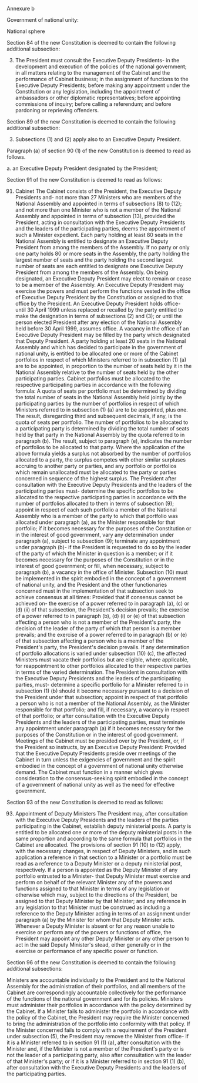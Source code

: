 Annexure b


Government of national unity:

National sphere

Section 84 of the new Constitution is deemed to contain the following additional subsection:

3. The President must consult the Executive Deputy Presidents-
in the development and execution of the policies of the national government;
in all matters relating to the management of the Cabinet and the performance of Cabinet business;
in the assignment of functions to the Executive Deputy Presidents;
before making any appointment under the Constitution or any legislation, including the appointment of ambassadors or other diplomatic representatives;
before appointing commissions of inquiry;
before calling a referendum; and
before pardoning or reprieving offenders.

Section 89 of the new Constitution is deemed to contain the following additional subsection:

3. Subsections (1) and (2) apply also to an Executive Deputy President. 

Paragraph (a) of section 90 (1) of the new Constitution is deemed to read as follows.

a. an Executive Deputy President designated by the President; 

Section 91 of the new Constitution is deemed to read as follows:

91. Cabinet
The Cabinet consists of the President, the Executive Deputy Presidents and-
not more than 27 Ministers who are members of the National Assembly and appointed in terms of subsections (8) to (12); and
not more than one Minister who is not a member of the National Assembly and appointed in terms of subsection (13), provided the President, acting in consultation with the Executive Deputy Presidents and the leaders of the participating parties, deems the appointment of such a Minister expedient.
Each party holding at least 80 seats in the National Assembly is entitled to designate an Executive Deputy President from among the members of the Assembly.
If no party or only one party holds 80 or more seats in the Assembly, the party holding the largest number of seats and the party holding the second largest number of seats are each entitled to designate one Executive Deputy President from among the members of the Assembly.
On being designated, an Executive Deputy President may elect to remain or cease to be a member of the Assembly.
An Executive Deputy President may exercise the powers and must perform the functions vested in the office of Executive Deputy President by the Constitution or assigned to that office by the President.
An Executive Deputy President holds office-
until 30 April 1999 unless replaced or recalled by the party entitled to make the designation in terms of subsections (2) and (3); or
until the person elected President after any election of the National Assembly held before 30 April 1999, assumes office.
A vacancy in the office of an Executive Deputy President may be filled by the party which designated that Deputy President.
A party holding at least 20 seats in the National Assembly and which has decided to participate in the government of national unity, is entitled to be allocated one or more of the Cabinet portfolios in respect of which Ministers referred to in subsection (1) (a) are to be appointed, in proportion to the number of seats held by it in the National Assembly relative to the number of seats held by the other participating parties.
Cabinet portfolios must be allocated to the respective participating parties in accordance with the following formula:
A quota of seats per portfolio must be determined by dividing the total number of seats in the National Assembly held jointly by the participating parties by the number of portfolios in respect of which Ministers referred to in subsection (1) (a) are to be appointed, plus one.
The result, disregarding third and subsequent decimals, if any, is the quota of seats per portfolio.
The number of portfolios to be allocated to a participating party is determined by dividing the total number of seats held by that party in the National Assembly by the quota referred to in paragraph (b).
The result, subject to paragraph (e), indicates the number of portfolios to be allocated to that party.
Where the application of the above formula yields a surplus not absorbed by the number of portfolios allocated to a party, the surplus competes with other similar surpluses accruing to another party or parties, and any portfolio or portfolios which remain unallocated must be allocated to the party or parties concerned in sequence of the highest surplus.
The President after consultation with the Executive Deputy Presidents and the leaders of the participating parties must-
determine the specific portfolios to be allocated to the respective participating parties in accordance with the number of portfolios allocated to them in terms of subsection (9);
appoint in respect of each such portfolio a member of the National Assembly who is a member of the party to which that portfolio was allocated under paragraph (a), as the Minister responsible for that portfolio;
if it becomes necessary for the purposes of the Constitution or in the interest of good government, vary any determination under paragraph (a), subject to subsection (9);
terminate any appointment under paragraph (b)-
if the President is requested to do so by the leader of the party of which the Minister in question is a member; or
if it becomes necessary for the purposes of the Constitution or in the interest of good government; or
fill, when necessary, subject to paragraph (b), a vacancy in the office of Minister.
Subsection (10) must be implemented in the spirit embodied in the concept of a government of national unity, and the President and the other functionaries concerned must in the implementation of that subsection seek to achieve consensus at all times: Provided that if consensus cannot be achieved on-
the exercise of a power referred to in paragraph (a), (c) or (d) (ii) of that subsection, the President's decision prevails;
the exercise of a power referred to in paragraph (b), (d) (i) or (e) of that subsection affecting a person who is not a member of the President's party, the decision of the leader of the party of which that person is a member prevails; and
the exercise of a power referred to in paragraph (b) or (e) of that subsection affecting a person who is a member of the President's party, the President's decision prevails.
If any determination of portfolio allocations is varied under subsection (10) (c), the affected Ministers must vacate their portfolios but are eligible, where applicable, for reappointment to other portfolios allocated to their respective parties in terms of the varied determination.
The President
in consultation with the Executive Deputy Presidents and the leaders of the participating parties, must-
determine a specific portfolio for a Minister referred to in subsection (1) (b) should it become necessary pursuant to a decision of the President under that subsection;
appoint in respect of that portfolio a person who is not a member of the National Assembly, as the Minister responsible for that portfolio; and
fill, if necessary, a vacancy in respect of that portfolio; or
after consultation with the Executive Deputy Presidents and the leaders of the participating parties, must terminate any appointment under paragraph (a) if it becomes necessary for the purposes of the Constitution or in the interest of good government.
Meetings of the Cabinet must be presided over by the President, or, if the President so instructs, by an Executive Deputy President: Provided that the Executive Deputy Presidents preside over meetings of the Cabinet in turn unless the exigencies of government and the spirit embodied in the concept of a government of national unity otherwise demand.
The Cabinet must function in a manner which gives consideration to the consensus-seeking spirit embodied in the concept of a government of national unity as well as the need for effective government.

Section 93 of the new Constitution is deemed to read as follows:

93. Appointment of Deputy Ministers
The President may, after consultation with the Executive Deputy Presidents and the leaders of the parties participating in the Cabinet, establish deputy ministerial posts.
A party is entitled to be allocated one or more of the deputy ministerial posts in the same proportion and according to the same formula that portfolios in the Cabinet are allocated.
The provisions of section 91 (10) to (12) apply, with the necessary changes, in respect of Deputy Ministers, and in such application a reference in that section to a Minister or a portfolio must be read as a reference to a Deputy Minister or a deputy ministerial post, respectively.
If a person is appointed as the Deputy Minister of any portfolio entrusted to a Minister-
that Deputy Minister must exercise and perform on behalf of the relevant Minister any of the powers and functions assigned to that Minister in terms of any legislation or otherwise which may, subject to the directions of the President, be assigned to that Deputy Minister by that Minister; and
any reference in any legislation to that Minister must be construed as including a reference to the Deputy Minister acting in terms of an assignment under paragraph (a) by the Minister for whom that Deputy Minister acts.
Whenever a Deputy Minister is absent or for any reason unable to exercise or perform any of the powers or functions of office, the President may appoint any other Deputy Minister or any other person to act in the said Deputy Minister's stead, either generally or in the exercise or performance of any specific power or function.

Section 96 of the new Constitution is deemed to contain the following additional subsections:

Ministers are accountable individually to the President and to the National Assembly for the administration of their portfolios, and all members of the Cabinet are correspondingly accountable collectively for the performance of the functions of the national government and for its policies.
Ministers must administer their portfolios in accordance with the policy determined by the Cabinet.
If a Minister fails to administer the portfolio in accordance with the policy of the Cabinet, the President may require the Minister concerned to bring the administration of the portfolio into conformity with that policy.
If the Minister concerned fails to comply with a requirement of the President under subsection (5), the President may remove the Minister from office-
if it is a Minister referred to in section 91 (1) (a), after consultation with the Minister and, if the Minister is not a member of the President's party or is not the leader of a participating party, also after consultation with the leader of that Minister's party; or
if it is a Minister referred to in section 91 (1) (b), after consultation with the Executive Deputy Presidents and the leaders of the participating parties.



